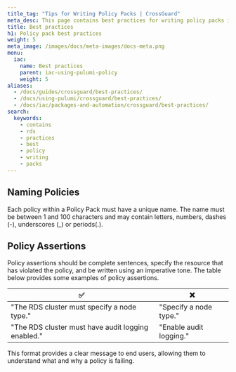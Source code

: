 ```yaml
---
title_tag: "Tips for Writing Policy Packs | CrossGuard"
meta_desc: This page contains best practices for writing policy packs in Pulumi.
title: Best practices
h1: Policy pack best practices
weight: 5
meta_image: /images/docs/meta-images/docs-meta.png
menu:
  iac:
    name: Best practices
    parent: iac-using-pulumi-policy
    weight: 5
aliases:
  - /docs/guides/crossguard/best-practices/
  - /docs/using-pulumi/crossguard/best-practices/
  - /docs/iac/packages-and-automation/crossguard/best-practices/
search:
  keywords:
    - contains
    - rds
    - practices
    - best
    - policy
    - writing
    - packs
---
```


## Naming Policies

Each policy within a Policy Pack must have a unique name. The name must be between 1 and 100 characters and may contain letters, numbers, dashes (-), underscores (_) or periods(.).

## Policy Assertions

Policy assertions should be complete sentences, specify the resource that has violated the policy, and be written using an imperative tone. The table below provides some examples of policy assertions.

| ✅                                                    | ❌                           |
| -----------                                           | -----------                  |
| "The RDS cluster must specify a node type."           | "Specify a node type."       |
| "The RDS cluster must have audit logging enabled."    | "Enable audit logging."      |

This format provides a clear message to end users, allowing them to understand what and why a policy is failing.
